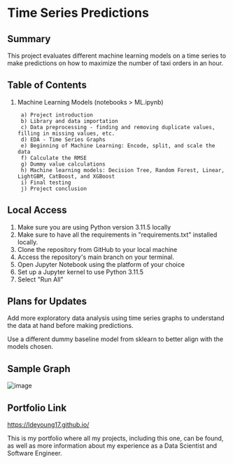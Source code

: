 # Time Series Predictions

<h2>Summary</h2>

This project evaluates different machine learning models on a time series to make predictions on how to maximize the number of taxi orders in an hour. 

<h2>Table of Contents</h2>

1. Machine Learning Models (notebooks > ML.ipynb)
      
        a) Project introduction
        b) Library and data importation
        c) Data preprocessing - finding and removing duplicate values, filling in missing values, etc.
        d) EDA - Time Series Graphs
        e) Beginning of Machine Learning: Encode, split, and scale the data
        f) Calculate the RMSE
        g) Dummy value calculations
        h) Machine learning models: Decision Tree, Random Forest, Linear, LightGBM, CatBoost, and XGBoost
        i) Final testing
        j) Project conclusion


<h2>Local Access</h2>

1. Make sure you are using Python version 3.11.5 locally
2. Make sure to have all the requirements in "requirements.txt" installed locally. 
3. Clone the repository from GitHub to your local machine 
4. Access the repository's main branch on your terminal. 
5. Open Jupyter Notebook using the platform of your choice
6. Set up a Jupyter kernel to use Python 3.11.5
7. Select "Run All"

<h2>Plans for Updates</h2>

Add more exploratory data analysis using time series graphs to understand the data at hand before making predictions.

Use a different dummy baseline model from sklearn to better align with the models chosen.

<h2>Sample Graph</h2>

![image](https://github.com/LDeYoung17/sweet-lift-taxi/assets/70500225/5d2ccf26-b135-4008-9c83-fc23ef34a2ad)


<h2>Portfolio Link</h2>

https://ldeyoung17.github.io/

This is my portfolio where all my projects, including this one, can be found, as well as more information about my experience as a Data Scientist and Software Engineer.
